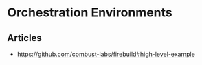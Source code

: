 # Orchestration Environments

## Articles
- https://github.com/combust-labs/firebuild#high-level-example
